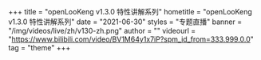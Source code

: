+++
    title = "openLooKeng v1.3.0 特性讲解系列"
    hometitle = "openLooKeng v1.3.0 特性讲解系列"
    date = "2021-06-30"
    styles = "专题直播"
    banner = "/img/videos/live/zh/v130-zh.png"
    author = ""
    videourl = "https://www.bilibili.com/video/BV1M64y1x7iP?spm_id_from=333.999.0.0" 
    tag = "theme"
+++